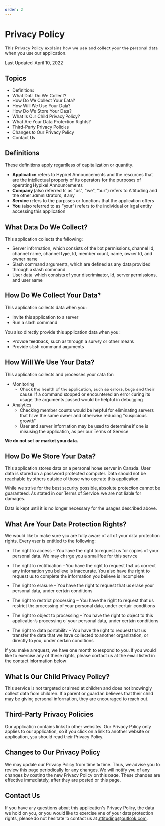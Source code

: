 ```yaml
---
order: 2
---
```

# Privacy Policy
This Privacy Policy explains how we use and collect your the personal data when you use our application.

Last Updated: April 10, 2022

## Topics
- Definitions
- What Data Do We Collect?
- How Do We Collect Your Data?
- How Will We Use Your Data?
- How Do We Store Your Data?
- What Is Our Child Privacy Policy?
- What Are Your Data Protection Rights?
- Third-Party Privacy Policies
- Changes to Our Privacy Policy
- Contact Us

## Definitions
These definitions apply regardless of capitalization or quantity.
- **Application** refers to Hypixel Announcements and the resources that are the intellectual property of its operators for the purposes of operating Hypixel Announcements
- **Company** (also referred to as "us", "we", "our") refers to Attituding and the other administrators, if any
- **Service** refers to the purposes or functions that the application offers
- **You** (also referred to as "your") refers to the individual or legal entity accessing this application

## What Data Do We Collect?
This application collects the following:
- Server information, which consists of the bot permissions, channel Id, channel name, channel type, Id, member count, name, owner Id, and owner name
- Slash command arguments, which are defined as any data provided through a slash command
- User data, which consists of your discriminator, Id, server permissions, and user name

## How Do We Collect Your Data?
This application collects data when you:

- Invite this application to a server
- Run a slash command

You also directly provide this application data when you:
- Provide feedback, such as through a survey or other means
- Provide slash command arguments

## How Will We Use Your Data?
This application collects and processes your data for:

- Monitoring
  - Check the health of the application, such as errors, bugs and their cause. If a command stopped or encountered an error during its usage, the arguments passed would be helpful in debugging
- Analytics
  - Checking member counts would be helpful for eliminating servers that have the same owner and otherwise reducing "suspicious growth"
  - User and server information may be used to determine if one is misusing the application, as per our Terms of Service

**We do not sell or market your data.**

## How Do We Store Your Data?
This application stores data on a personal home server in Canada. User data is stored on a password protected computer. Data should not be reachable by others outside of those who operate this application.

While we strive for the best security possible, absolute protection cannot be guaranteed. As stated in our Terms of Service, we are not liable for damages.

Data is kept until it is no longer necessary for the usages described above.

## What Are Your Data Protection Rights?
We would like to make sure you are fully aware of all of your data protection rights. Every user is entitled to the following:

- The right to access – You have the right to request us for copies of your personal data. We may charge you a small fee for this service

- The right to rectification – You have the right to request that us correct any information you believe is inaccurate. You also have the right to request us to complete the information you believe is incomplete

- The right to erasure – You have the right to request that us erase your personal data, under certain conditions

- The right to restrict processing – You have the right to request that us restrict the processing of your personal data, under certain conditions

- The right to object to processing – You have the right to object to this application’s processing of your personal data, under certain conditions

- The right to data portability – You have the right to request that us transfer the data that we have collected to another organization, or directly to you, under certain conditions

If you make a request, we have one month to respond to you. If you would like to exercise any of these rights, please contact us at the email listed in the contact information below.

## What Is Our Child Privacy Policy?
This service is not targeted or aimed at children and does not knowingly collect data from children. If a parent or guardian believes that their child may be giving personal information, they are encouraged to reach out.

## Third-Party Privacy Policies
Our application contains links to other websites. Our Privacy Policy only applies to our application, so if you click on a link to another website or application, you should read their Privacy Policy.

## Changes to Our Privacy Policy
We may update our Privacy Policy from time to time. Thus, we advise you to review this page periodically for any changes. We will notify you of any changes by posting the new Privacy Policy on this page. These changes are effective immediately, after they are posted on this page.

## Contact Us
If you have any questions about this application's Privacy Policy, the data we hold on you, or you would like to exercise one of your data protection rights, please do not hesitate to contact us at attituding@outlook.com.